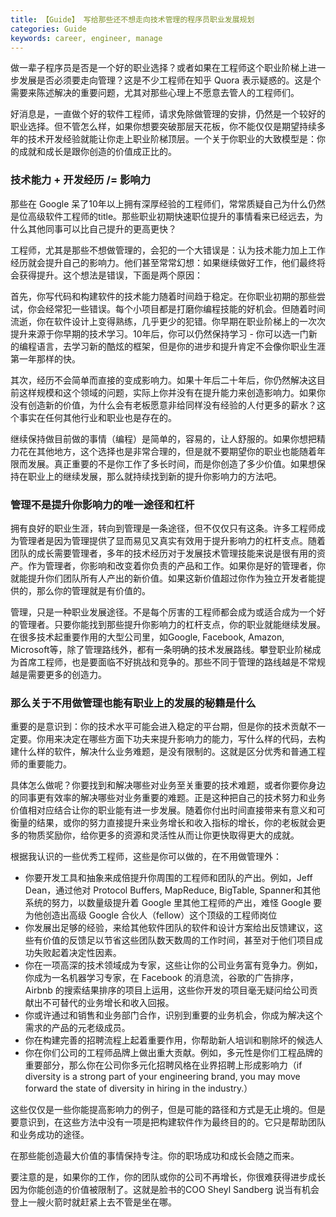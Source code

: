 ```yaml
---
title: 【Guide】 写给那些还不想走向技术管理的程序员职业发展规划
categories: Guide
keywords: career, engineer, manage
---
```



做一辈子程序员是否是一个好的职业选择？或者如果在工程师这个职业阶梯上进一步发展是否必须要走向管理？这是不少工程师在知乎 Quora 表示疑惑的。这是个需要来陈述解决的重要问题，尤其对那些心理上不愿意去管人的工程师们。

好消息是，一直做个好的软件工程师，请求免除做管理的安排，仍然是一个较好的职业选择。但不管怎么样，如果你想要突破那层天花板，你不能仅仅是期望持续多年的技术开发经验就能让你走上职业阶梯顶层。一个关于你职业的大致模型是：你的成就和成长是跟你创造的价值成正比的。

### 技术能力 + 开发经历 /= 影响力

那些在 Google 呆了10年以上拥有深厚经验的工程师们，常常质疑自己为什么仍然是位高级软件工程师的title。那些职业初期快速职位提升的事情看来已经远去，为什么其他同事可以比自己提升的更高更快？

工程师，尤其是那些不想做管理的，会犯的一个大错误是：认为技术能力加上工作经历就会提升自己的影响力。他们甚至常常幻想：如果继续做好工作，他们最终将会获得提升。这个想法是错误，下面是两个原因：

首先，你写代码和构建软件的技术能力随着时间趋于稳定。在你职业初期的那些尝试，你会经常犯一些错误。每个小项目都是打磨你编程技能的好机会。但随着时间流逝，你在软件设计上变得熟练，几乎更少的犯错。你早期在职业阶梯上的一次次提升来源于你早期的技术学习。10年后，你可以仍然保持学习 - 你可以选一门新的编程语言，去学习新的酷炫的框架，但是你的进步和提升肯定不会像你职业生涯第一年那样的快。

其次，经历不会简单而直接的变成影响力。如果十年后二十年后，你仍然解决这目前这样规模和这个领域的问题，实际上你并没有在提升能力来创造影响力。如果你没有创造新的价值，为什么会有老板愿意非给同样没有经验的人付更多的薪水？这个事实在任何其他行业和职业也是存在的。

继续保持做目前做的事情（编程）是简单的，容易的，让人舒服的。如果你想把精力花在其他地方，这个选择也是非常合理的，但是就不要期望你的职业也能随着年限而发展。真正重要的不是你工作了多长时间，而是你创造了多少价值。如果想保持在职业上的继续发展，那么就持续找到新的提升你影响力的方法吧。

### 管理不是提升你影响力的唯一途径和杠杆

拥有良好的职业生涯，转向到管理是一条途径，但不仅仅只有这条。许多工程师成为管理者是因为管理提供了显而易见又真实有效用于提升影响力的杠杆支点。随着团队的成长需要管理者，多年的技术经历对于发展技术管理技能来说是很有用的资产。作为管理者，你影响和改变着你负责的产品和工作。如果你是好的管理者，你就能提升你们团队所有人产出的新价值。如果这新价值超过你作为独立开发者能提供的，那么你的管理就是有价值的。

管理，只是一种职业发展途径。不是每个厉害的工程师都会成为或适合成为一个好的管理者。只要你能找到那些提升你影响力的杠杆支点，你的职业就能继续发展。在很多技术起重要作用的大型公司里，如Google, Facebook, Amazon, Microsoft等，除了管理路线外，都有一条明确的技术发展路线。攀登职业阶梯成为首席工程师，也是要面临不好挑战和竞争的。那些不同于管理的路线越是不常规越是需要更多的创造力。

### 那么关于不用做管理也能有职业上的发展的秘籍是什么

重要的是意识到：你的技术水平可能会进入稳定的平台期，但是你的技术贡献不一定要。你用来决定在哪些方面下功夫来提升影响力的能力，写什么样的代码，去构建什么样的软件，解决什么业务难题，是没有限制的。这就是区分优秀和普通工程师的重要能力。

具体怎么做呢？你要找到和解决哪些对业务至关重要的技术难题，或者你要你身边的同事更有效率的解决哪些对业务重要的难题。正是这种把自己的技术努力和业务价值相对应结合让你的职业能有进一步发展。随着你付出时间直接带来有意义和可衡量的结果，或你的努力直接提升来业务增长和收入指标的增长，你的老板就会更多的物质奖励你，给你更多的资源和灵活性从而让你更快取得更大的成就。

根据我认识的一些优秀工程师，这些是你可以做的，在不用做管理外：

- 你要开发工具和抽象来成倍提升你周围的工程师和团队的产出。例如，Jeff Dean，通过他对 Protocol Buffers, MapReduce, BigTable, Spanner和其他系统的努力，以数量级提升着 Google 里其他工程师的产出，难怪 Google 要为他创造出高级 Google 合伙人（fellow）这个顶级的工程师岗位
- 你发展出足够的经验，来给其他软件团队的软件和设计方案给出反馈建议，这些有价值的反馈足以节省这些团队数天数周的工作时间，甚至对于他们项目成功失败起着决定性因素。
- 你在一项高深的技术领域成为专家，这些让你的公司业务富有竞争力。例如，你成为一名机器学习专家，在 Facebook 的消息流，谷歌的广告排序，Airbnb 的搜索结果排序的项目上运用，这些你开发的项目毫无疑问给公司贡献出不可替代的业务增长和收入回报。
- 你或许通过和销售和业务部门合作，识别到重要的业务机会，你成为解决这个需求的产品的元老级成员。
- 你在构建完善的招聘流程上起着重要作用，你帮助新人培训和剔除坏的候选人
- 你在你们公司的工程师品牌上做出重大贡献。例如，多元性是你们工程品牌的重要部分，那么你在公司你多元化招聘风格在业界招聘上形成影响力（if diversity is a strong part of your engineering brand, you may move forward the state of diversity in hiring in the industry.）

这些仅仅是一些你能提高影响力的例子，但是可能的路径和方式是无止境的。但是要意识到，在这些方法中没有一项是把构建软件作为最终目的的。它只是帮助团队和业务成功的途径。

在那些能创造最大价值的事情保持专注。你的职场成功和成长会随之而来。

要注意的是，如果你的工作，你的团队或你的公司不再增长，你很难获得进步成长因为你能创造的价值被限制了。这就是脸书的COO Sheyl Sandberg 说当有机会登上一艘火箭时就赶紧上去不管是坐在哪。

